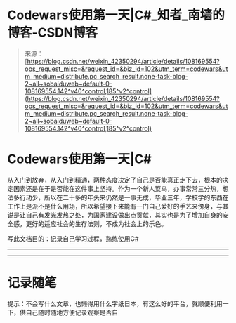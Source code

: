 <!--yml
category: codewars
date: 2022-08-13 11:37:28
-->

# Codewars使用第一天|C#_知者_南墙的博客-CSDN博客

> 来源：[https://blog.csdn.net/weixin_42350294/article/details/108169554?ops_request_misc=&request_id=&biz_id=102&utm_term=codewars&utm_medium=distribute.pc_search_result.none-task-blog-2~all~sobaiduweb~default-0-108169554.142^v40^control,185^v2^control](https://blog.csdn.net/weixin_42350294/article/details/108169554?ops_request_misc=&request_id=&biz_id=102&utm_term=codewars&utm_medium=distribute.pc_search_result.none-task-blog-2~all~sobaiduweb~default-0-108169554.142^v40^control,185^v2^control)

# Codewars使用第一天|C#

从入门到放弃，从入门到精通，两种态度决定了自己是否能真正走下去，根本的决定因素还是在于是否能在这件事上坚持。作为一个新人菜鸟，办事常常三分热，想法多行动少，所以在二十多的年头来仍然是一事无成，毕业三年，学校学的东西在工作上是派不是什么用场，所以希望接下来能有一门自己爱好的手艺来傍身，与其说是让自己有发光发热之处，为国家建设做出点贡献，其实也是为了增加自身的安全感，更好的适应社会的生存法则，不成为社会上的乐色。

<font>写此文档目的：记录自己学习过程，熟练使用C#</font>

* * *

* * *

# 记录随笔

<font>提示：不会写什么文章，也懒得用什么字纸日本，有这么好的平台，就顺便利用一下，供自己随时随地方便记录观察是否自</font>